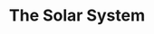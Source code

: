---
title: "The Solar System"
showDate: false
draft: false
tags: ["classic","poem"]
link: "https://www.amazon.com/Solar-System-Michael-Seeds/dp/1305120760/ref=sr_1_1?s=books&ie=UTF8&qid=1536077694&sr=1-1&keywords=The+Solar+System+by+Seeds+and+Backman"
read: "R"
---